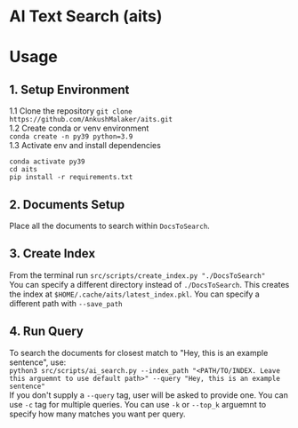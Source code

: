 # AI Text Search (aits)

# Usage
## 1. Setup Environment  
1.1 Clone the repository
`git clone https://github.com/AnkushMalaker/aits.git`  
1.2 Create conda or venv environment  
`conda create -n py39 python=3.9`  
1.3 Activate env and install dependencies  
```
conda activate py39
cd aits
pip install -r requirements.txt
```
## 2. Documents Setup
Place all the documents to search within `DocsToSearch`.

## 3. Create Index  
From the terminal run `src/scripts/create_index.py "./DocsToSearch"`  
You can specify a different directory instead of `./DocsToSearch`. This creates the index at `$HOME/.cache/aits/latest_index.pkl`. You can specify a different path with `--save_path`

## 4. Run Query
To search the documents for closest match to "Hey, this is an example sentence", use:  
`python3 src/scripts/ai_search.py --index_path "<PATH/TO/INDEX. Leave this arguemnt to use default path>" --query "Hey, this is an example sentence"`  
If you don't supply a `--query` tag, user will be asked to provide one.
You can use `-c` tag for multiple queries.
You can use `-k` or `--top_k` arguemnt to specify how many matches you want per query.
